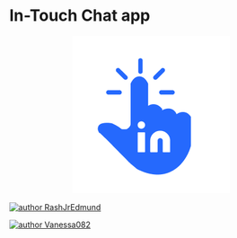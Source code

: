 # In-Touch Chat app

<div align="center">
  <img src="./readme-assets/logo.png" />
</div>

[![author RashJrEdmund]( https://img.shields.io/badge/Author-RashJrEdmund-blue)](https://github.com/rashjredmund)

[![author Vanessa082]( https://img.shields.io/badge/Author-Vanessa082-gold)](https://github.com/Vanessa082)
